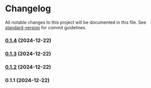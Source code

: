 # Changelog

All notable changes to this project will be documented in this file. See [standard-version](https://github.com/conventional-changelog/standard-version) for commit guidelines.

### [0.1.4](https://github.com/huunghiaish/todolist-frontend/compare/v0.1.3...v0.1.4) (2024-12-22)

### [0.1.3](https://github.com/huunghiaish/todolist-frontend/compare/v0.1.2...v0.1.3) (2024-12-22)

### [0.1.2](https://github.com/huunghiaish/todolist-frontend/compare/v0.1.1...v0.1.2) (2024-12-22)

### 0.1.1 (2024-12-22)
